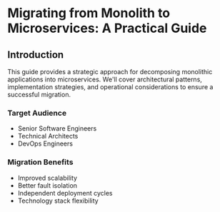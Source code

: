 # Migrating from Monolith to Microservices: A Practical Guide

## Introduction

This guide provides a strategic approach for decomposing monolithic applications into microservices. We'll cover architectural patterns, implementation strategies, and operational considerations to ensure a successful migration.

### Target Audience
- Senior Software Engineers
- Technical Architects
- DevOps Engineers

### Migration Benefits
- Improved scalability
- Better fault isolation
- Independent deployment cycles
- Technology stack flexibility